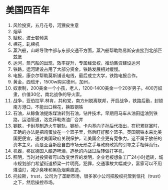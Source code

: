 # 美国四百年

1. 风险投资，五月花号，河狸皮生意
2. 烟草
3. 赋税，波士顿倾茶
4. 棉花，轧棉机
5. 蒸汽船，山岭导致中部与东部交通不方面，蒸汽船帮助路易斯安直接到北部匹兹堡
6. 运河，蒸汽船的出现，效率提升，专属经营权，推动集资建设运河
7. 铁路，运河建设占用了大部分资金，铁路发展相对缓慢。
8. 电报，康奈尔帮助莫斯铺设电线，最后成立大学，铁路电报合作。
9. 黄金，西班牙，1500w购买德州，加州，
10. 奴隶制，200美金一个小孩，老人，1200-1400美金一个20岁男子。400万奴隶，价值30亿，南北战争的导火索。
11. 战争，亚伯拉罕.林肯，共和党，南方州脱离联邦，开启战争，铁路后勤，封锁南方港口，不能出口棉花，换取钢铁
12. 石油，从鲸鱼油提炼煤油转到石油，钻井技术，早期用马车从油田运油到铁路，运油管道，洛克菲勒炼油厂合并
13. 钢铁，卡耐基制造火车钢轨，钢桥，卡内基向子孙后代指出，在积累财富时，正确的办法是把鸡蛋放在一个篮子里，然后盯好那个篮子。英国钢铁本来比美国更便宜，通过美国政府关税保护，让美国企业更有竞争力，这不属于放任的资本主义，而是亚当斯密自由市场无形之手与政府政策的引导之手相伴而行。
14. 机器，移民德国人酿造啤酒，造枪的内战过后转做打字机，
15. 照明，当时对投资者可以改变世界的发明，企业老板想象工厂24小时运转，城市规划部门希望街道桥梁一片明亮，犯罪，交通事故大幅减少，富家可以不用煤油灯，减少臭味和黑色烟熏痕迹。
16. 托拉斯，trust，公司为了垄断市场，很多家小公司把股权托管到信托（trust）之下，然后操控市场。

